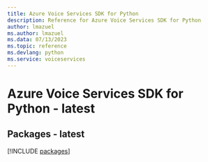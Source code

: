 ```yaml
---
title: Azure Voice Services SDK for Python
description: Reference for Azure Voice Services SDK for Python
author: lmazuel
ms.author: lmazuel
ms.data: 07/13/2023
ms.topic: reference
ms.devlang: python
ms.service: voiceservices
---
```

# Azure Voice Services SDK for Python - latest
## Packages - latest
[!INCLUDE [packages](voice-services-index.md)]